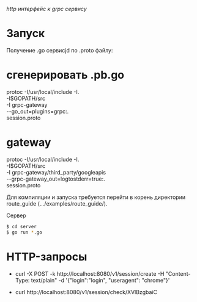 *http интерфейс к grpc сервису*

# Запуск

Получение .go сервисjd по .proto файлу:

# сгенерировать .pb.go
protoc -I/usr/local/include -I. \
  -I$GOPATH/src \
  -I grpc-gateway \
  --go_out=plugins=grpc:. \
  session.proto

# gateway
protoc -I/usr/local/include -I. \
  -I$GOPATH/src \
  -I grpc-gateway/third_party/googleapis \
  --grpc-gateway_out=logtostderr=true:. \
  session.proto

Для компиляции и запуска требуется перейти в корень директории route_guide (.../examples/route_guide/).

Сервер

```sh
$ cd server
$ go run *.go
```

# HTTP-запросы
* curl -X POST -k http://localhost:8080/v1/session/create -H "Content-Type: text/plain" -d '{"login":"login", "useragent": "chrome"}'

* curl http://localhost:8080/v1/session/check/XVlBzgbaiC
